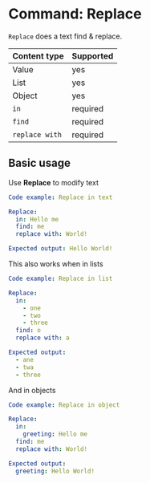 # Command: Replace

`Replace` does a text find & replace.

| Content type   | Supported |
|----------------|-----------|
| Value          | yes       |
| List           | yes       |
| Object         | yes       |
| `in`           | required  |
| `find`         | required  |
| `replace with` | required  |

## Basic usage

Use **Replace** to modify text

```yaml
Code example: Replace in text

Replace:
  in: Hello me
  find: me
  replace with: World!

Expected output: Hello World!
```

This also works when in lists

```yaml
Code example: Replace in list

Replace:
  in:
    - one
    - two
    - three
  find: o
  replace with: a

Expected output:
  - ane
  - twa
  - three
```

And in objects

```yaml
Code example: Replace in object

Replace:
  in:
    greeting: Hello me
  find: me
  replace with: World!

Expected output:
  greeting: Hello World!
```